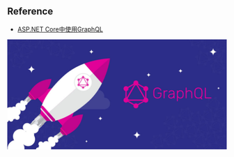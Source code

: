 ## Reference
* [ASP.NET Core中使用GraphQL](https://www.cnblogs.com/lwqlun/p/9907127.html)

![GraphQL](https://github.com/murdering/notes/blob/master/Resources/GraphQL.jpg)
